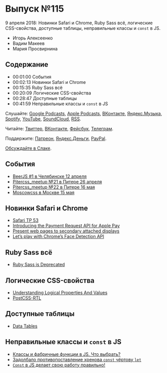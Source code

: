 # Выпуск №115

9 апреля 2018: Новинки Safari и Chrome, Ruby Sass всё, логические CSS-свойства, доступные таблицы, неправильные классы и `const` в JS.

- Игорь Алексеенко
- Вадим Макеев
- Мария Просвирнина

## Содержание

- 00:01:00 События
- 00:02:13 Новинки Safari и Chrome
- 00:15:35 Ruby Sass всё
- 00:20:09 Логические CSS-свойства
- 00:28:47 Доступные таблицы
- 00:41:59 Неправильные классы и `const` в JS

Слушайте: [Google Podcasts](https://podcasts.google.com/?feed=aHR0cHM6Ly93ZWItc3RhbmRhcmRzLnJ1L3BvZGNhc3QvZmVlZC8), [Apple Podcasts](https://podcasts.apple.com/podcast/id1080500016), [ВКонтакте](https://vk.com/podcasts-32017543), [Яндекс.Музыка](https://music.yandex.ru/album/6245956), [Spotify](https://open.spotify.com/show/3rzAcADjpBpXt73L0epTjV), [YouTube](https://www.youtube.com/playlist?list=PLMBnwIwFEFHcwuevhsNXkFTcadeX5R1Go), [SoundCloud](https://soundcloud.com/web-standards), [RSS](https://web-standards.ru/podcast/feed/).

Читайте: [Твиттер](https://twitter.com/webstandards_ru), [ВКонтакте](https://vk.com/webstandards_ru), [Фейсбук](https://www.facebook.com/webstandardsru), [Телеграм](https://t.me/webstandards_ru).

Поддержите: [Патреон](https://www.patreon.com/webstandards_ru), [Яндекс.Деньги](https://money.yandex.ru/to/41001119329753), [PayPal](https://www.paypal.me/pepelsbey).

[Обсуждайте в Слаке](http://slack.web-standards.ru/).

## События

- [BeerJS #1 в Челябинске 12 апреля](https://github.com/beerjs/chelyabinsk/issues/1)
- [Pitercss_meetup №21 в Питере 26 апреля]()
- [Pitercss_meetup №22 в Питере 16 мая](https://pitercss.timepad.ru/)
- [Moscowcss в Москве 15 мая](https://moscowcss.timepad.ru/event/699186/)

## Новинки Safari и Chrome

- [Safari TP 53](https://webkit.org/blog/8179/release-notes-for-safari-technology-preview-53/)
- [Introducing the Payment Request API for Apple Pay](https://webkit.org/blog/8182/introducing-the-payment-request-api-for-apple-pay/)
- [Present web pages to secondary attached displays](https://developers.google.com/web/updates/2018/04/present-web-pages-to-secondary-attached-displays)
- [Let’s play with Chrome’s Face Detection API](https://medium.com/p/ca13017a958f)

## Ruby Sass всё

- [Ruby Sass is Deprecated](http://sass.logdown.com/posts/7081811)

## Логические CSS-свойства

- [Understanding Logical Properties And Values](https://www.smashingmagazine.com/2018/03/understanding-logical-properties-values/)
- [PostCSS-RTL](https://github.com/vkalinichev/postcss-rtl)

## Доступные таблицы

- [Data Tables](https://inclusive-components.design/data-tables/)

## Неправильные классы и `const` в JS

- [Классы и фабричные функции в JS. Что выбрать?](https://habr.ru/p/352198/)
- [Задолбало противопоставление хренова `const` чёртову `let`](http://css-live.ru/articles/kak-menya-zadolbalo-protivopostavlenie-xrenova-const-chertovu-let.html)
- [`Const` в JS делает свою работу правильно!](https://medium.com/p/b346353d9cce)
